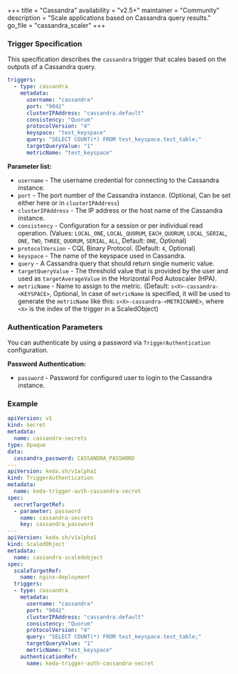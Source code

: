 +++
title = "Cassandra"
availability = "v2.5+"
maintainer = "Community"
description = "Scale applications based on Cassandra query results."
go_file = "cassandra_scaler"
+++

### Trigger Specification

This specification describes the `cassandra` trigger that scales based on the outputs of a Cassandra query.

```yaml
triggers:
  - type: cassandra
    metadata:
      username: "cassandra"
      port: "9042"
      clusterIPAddress: "cassandra.default"
      consistency: "Quorum"
      protocolVersion: "4"
      keyspace: "test_keyspace"
      query: "SELECT COUNT(*) FROM test_keyspace.test_table;"
      targetQueryValue: "1"
      metricName: "test_keyspace"
```

**Parameter list:**

- `username` - The username credential for connecting to the Cassandra instance.
- `port` - The port number of the Cassandra instance. (Optional, Can be set either here or in `clusterIPAddress`)
- `clusterIPAddress` - The IP address or the host name of the Cassandra instance.
- `consistency` - Configuration for a session or per individual read operation. (Values: `LOCAL_ONE`, `LOCAL_QUORUM`, `EACH_QUORUM`, `LOCAL_SERIAL`, `ONE`, `TWO`, `THREE`, `QUORUM`, `SERIAL`, `ALL`, Default: `ONE`, Optional)
- `protocolVersion` - CQL Binary Protocol. (Default: `4`, Optional)
- `keyspace` - The name of the keyspace used in Cassandra.
- `query` - A Cassandra query that should return single numeric value.
- `targetQueryValue` - The threshold value that is provided by the user and used as `targetAverageValue` in the Horizontal Pod Autoscaler (HPA).
- `metricName` - Name to assign to the metric. (Default: `s<X>-cassandra-<KEYSPACE>`, Optional, In case of `metricName` is specified, it will be used to generate the `metricName` like this: `s<X>-cassandra-<METRICNAME>`, where `<X>` is the index of the trigger in a ScaledObject)

### Authentication Parameters

You can authenticate by using a password via `TriggerAuthentication` configuration.

**Password Authentication:**

- `password` - Password for configured user to login to the Cassandra instance.

### Example

```yaml
apiVersion: v1
kind: Secret
metadata:
  name: cassandra-secrets
type: Opaque
data:
  cassandra_password: CASSANDRA_PASSWORD
---
apiVersion: keda.sh/v1alpha1
kind: TriggerAuthentication
metadata:
  name: keda-trigger-auth-cassandra-secret
spec:
  secretTargetRef:
  - parameter: password
    name: cassandra-secrets
    key: cassandra_password
---
apiVersion: keda.sh/v1alpha1
kind: ScaledObject
metadata:
  name: cassandra-scaledobject
spec:
  scaleTargetRef:
    name: nginx-deployment
  triggers:
  - type: cassandra
    metadata:
      username: "cassandra"
      port: "9042"
      clusterIPAddress: "cassandra.default"
      consistency: "Quorum"
      protocolVersion: "4"
      query: "SELECT COUNT(*) FROM test_keyspace.test_table;"
      targetQueryValue: "1"
      metricName: "test_keyspace"
    authenticationRef:
      name: keda-trigger-auth-cassandra-secret
```
